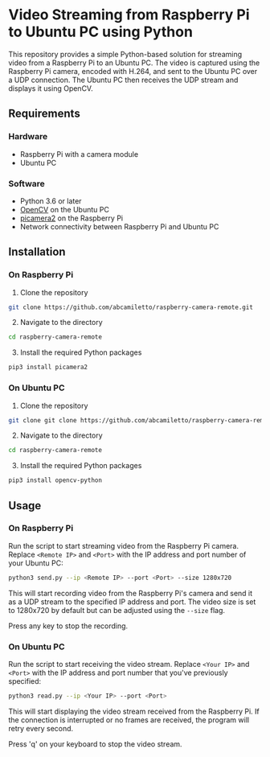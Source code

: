 # Video Streaming from Raspberry Pi to Ubuntu PC using Python

This repository provides a simple Python-based solution for streaming video from a Raspberry Pi to an Ubuntu PC. The video is captured using the Raspberry Pi camera, encoded with H.264, and sent to the Ubuntu PC over a UDP connection. The Ubuntu PC then receives the UDP stream and displays it using OpenCV.

## Requirements

### Hardware

- Raspberry Pi with a camera module
- Ubuntu PC

### Software

- Python 3.6 or later
- [OpenCV](https://opencv.org/) on the Ubuntu PC
- [picamera2](https://pypi.org/project/picamera2/) on the Raspberry Pi
- Network connectivity between Raspberry Pi and Ubuntu PC

## Installation

### On Raspberry Pi

1. Clone the repository

```bash
git clone https://github.com/abcamiletto/raspberry-camera-remote.git
```

2. Navigate to the directory

```bash
cd raspberry-camera-remote
```

3. Install the required Python packages

```bash
pip3 install picamera2
```

### On Ubuntu PC

1. Clone the repository

```bash
git clone git clone https://github.com/abcamiletto/raspberry-camera-remote.git
```

2. Navigate to the directory

```bash
cd raspberry-camera-remote
```

3. Install the required Python packages

```bash
pip3 install opencv-python
```

## Usage

### On Raspberry Pi

Run the script to start streaming video from the Raspberry Pi camera. Replace `<Remote IP>` and `<Port>` with the IP address and port number of your Ubuntu PC:

```bash
python3 send.py --ip <Remote IP> --port <Port> --size 1280x720
```

This will start recording video from the Raspberry Pi's camera and send it as a UDP stream to the specified IP address and port. The video size is set to 1280x720 by default but can be adjusted using the `--size` flag.

Press any key to stop the recording.

### On Ubuntu PC

Run the script to start receiving the video stream. Replace `<Your IP>` and `<Port>` with the IP address and port number that you've previously specified:

```bash
python3 read.py --ip <Your IP> --port <Port>
```

This will start displaying the video stream received from the Raspberry Pi. If the connection is interrupted or no frames are received, the program will retry every second.

Press 'q' on your keyboard to stop the video stream.
